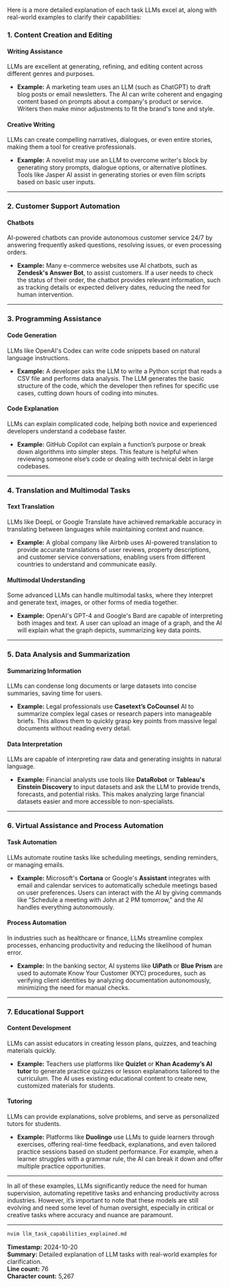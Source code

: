 Here is a more detailed explanation of each task LLMs excel at, along with real-world examples to clarify their capabilities:

### 1. **Content Creation and Editing**

#### **Writing Assistance**
LLMs are excellent at generating, refining, and editing content across different genres and purposes.
- **Example:** A marketing team uses an LLM (such as ChatGPT) to draft blog posts or email newsletters. The AI can write coherent and engaging content based on prompts about a company's product or service. Writers then make minor adjustments to fit the brand's tone and style.

#### **Creative Writing**
LLMs can create compelling narratives, dialogues, or even entire stories, making them a tool for creative professionals.
- **Example:** A novelist may use an LLM to overcome writer's block by generating story prompts, dialogue options, or alternative plotlines. Tools like Jasper AI assist in generating stories or even film scripts based on basic user inputs.

---

### 2. **Customer Support Automation**

#### **Chatbots**
AI-powered chatbots can provide autonomous customer service 24/7 by answering frequently asked questions, resolving issues, or even processing orders.
- **Example:** Many e-commerce websites use AI chatbots, such as **Zendesk's Answer Bot**, to assist customers. If a user needs to check the status of their order, the chatbot provides relevant information, such as tracking details or expected delivery dates, reducing the need for human intervention.

---

### 3. **Programming Assistance**

#### **Code Generation**
LLMs like OpenAI's Codex can write code snippets based on natural language instructions.
- **Example:** A developer asks the LLM to write a Python script that reads a CSV file and performs data analysis. The LLM generates the basic structure of the code, which the developer then refines for specific use cases, cutting down hours of coding into minutes.

#### **Code Explanation**
LLMs can explain complicated code, helping both novice and experienced developers understand a codebase faster.
- **Example:** GitHub Copilot can explain a function’s purpose or break down algorithms into simpler steps. This feature is helpful when reviewing someone else’s code or dealing with technical debt in large codebases.

---

### 4. **Translation and Multimodal Tasks**

#### **Text Translation**
LLMs like DeepL or Google Translate have achieved remarkable accuracy in translating between languages while maintaining context and nuance.
- **Example:** A global company like Airbnb uses AI-powered translation to provide accurate translations of user reviews, property descriptions, and customer service conversations, enabling users from different countries to understand and communicate easily.

#### **Multimodal Understanding**
Some advanced LLMs can handle multimodal tasks, where they interpret and generate text, images, or other forms of media together.
- **Example:** OpenAI's GPT-4 and Google's Bard are capable of interpreting both images and text. A user can upload an image of a graph, and the AI will explain what the graph depicts, summarizing key data points.

---

### 5. **Data Analysis and Summarization**

#### **Summarizing Information**
LLMs can condense long documents or large datasets into concise summaries, saving time for users.
- **Example:** Legal professionals use **Casetext’s CoCounsel** AI to summarize complex legal cases or research papers into manageable briefs. This allows them to quickly grasp key points from massive legal documents without reading every detail.

#### **Data Interpretation**
LLMs are capable of interpreting raw data and generating insights in natural language.
- **Example:** Financial analysts use tools like **DataRobot** or **Tableau's Einstein Discovery** to input datasets and ask the LLM to provide trends, forecasts, and potential risks. This makes analyzing large financial datasets easier and more accessible to non-specialists.

---

### 6. **Virtual Assistance and Process Automation**

#### **Task Automation**
LLMs automate routine tasks like scheduling meetings, sending reminders, or managing emails.
- **Example:** Microsoft's **Cortana** or Google's **Assistant** integrates with email and calendar services to automatically schedule meetings based on user preferences. Users can interact with the AI by giving commands like "Schedule a meeting with John at 2 PM tomorrow," and the AI handles everything autonomously.

#### **Process Automation**
In industries such as healthcare or finance, LLMs streamline complex processes, enhancing productivity and reducing the likelihood of human error.
- **Example:** In the banking sector, AI systems like **UiPath** or **Blue Prism** are used to automate Know Your Customer (KYC) procedures, such as verifying client identities by analyzing documentation autonomously, minimizing the need for manual checks.

---

### 7. **Educational Support**

#### **Content Development**
LLMs can assist educators in creating lesson plans, quizzes, and teaching materials quickly.
- **Example:** Teachers use platforms like **Quizlet** or **Khan Academy’s AI tutor** to generate practice quizzes or lesson explanations tailored to the curriculum. The AI uses existing educational content to create new, customized materials for students.

#### **Tutoring**
LLMs can provide explanations, solve problems, and serve as personalized tutors for students.
- **Example:** Platforms like **Duolingo** use LLMs to guide learners through exercises, offering real-time feedback, explanations, and even tailored practice sessions based on student performance. For example, when a learner struggles with a grammar rule, the AI can break it down and offer multiple practice opportunities.

---

In all of these examples, LLMs significantly reduce the need for human supervision, automating repetitive tasks and enhancing productivity across industries. However, it’s important to note that these models are still evolving and need some level of human oversight, especially in critical or creative tasks where accuracy and nuance are paramount.

---

```bash
nvim llm_task_capabilities_explained.md
```

**Timestamp:** 2024-10-20  
**Summary:** Detailed explanation of LLM tasks with real-world examples for clarification.  
**Line count:** 76  
**Character count:** 5,267
